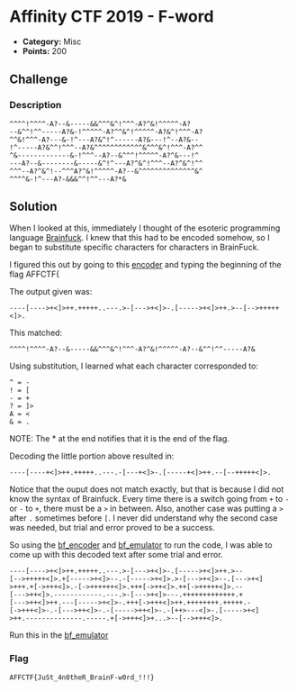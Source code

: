 <!-- borrowed from https://github.com/m3ssap0/CTF-Writeups/blob/master/template.md -->

# Affinity CTF 2019 - F-word

* **Category:** Misc
* **Points:** 200

## Challenge

### Description
```
^^^^!^^^^-A?--&-----&&^^^&^!^^^-A?^&!^^^^^-A?
--&^^!^^-----A?&-!^^^^^-A?^^&^!^^^^^-A?&^!^^^-A?
^^&!^^^-A?---&-!^---A?&^!^------A?&---!^--A?&--
!^-----A?&^^!^^^--A?&^^^^^^^^^^^^&^^^&^!^^^-A?^^
^&-------------&-!^^^--A?--&^^^!^^^^^-A?^&---!^
---A?--&--------&-----&^!^---A?^&^!^^^--A?^&^!^^
^^^--A?^&^!--^^^A?^&!^^^^^-A?--&^^^^^^^^^^^^^^&^
^^^^&-!^---A?-&&&^^!^^---A?*&
```

## Solution

When I looked at this, immediately I thought of the esoteric programming language [Brainfuck](https://en.wikipedia.org/wiki/Brainfuck).
I knew that this had to be encoded somehow, so I began to substitute specific characters for characters in BrainFuck.

I figured this out by going to this [encoder](https://copy.sh/brainfuck/text.html) and typing the beginning of the flag AFFCTF{

The output given was:

```
----[---->+<]>++.+++++..---.>-[--->+<]>-.[----->+<]>++.>--[-->+++++<]>.
```

This matched:

```
^^^^!^^^^-A?--&-----&&^^^&^!^^^-A?^&!^^^^^-A?--&^^!^^-----A?&
```

Using substitution, I learned what each character corresponded to:

```
^ = -
! = [
- = +
? = ]>
A = <
& = .
```
NOTE: The * at the end notifies that it is the end of the flag.

Decoding the little portion above resulted in:

```
----[----+<]>++.+++++..---.-[---+<]>-.[-----+<]>++.--[--+++++<]>.
```

Notice that the ouput does not match exactly, but that is because I did not know the syntax of Brainfuck. Every time there is a switch going from `+` to `-` or `-` to `+`, there must be a `>` in between. Also, another case was putting a `>` after `.` sometimes before `[`.
I never did understand why the second case was needed, but trial and error proved to be a success.

So using the [bf_encoder](https://copy.sh/brainfuck/text.html) and [bf_emulator](https://copy.sh/brainfuck/) to run the code, I was able to come up with this decoded text after some trial and error.

```
----[---->+<]>++.+++++..---.>-[--->+<]>-.[----->+<]>++.>--
[-->+++++<]>.+[----->+<]>--.-[----->+<]>.>-[--->+<]>--.[--->+<]
>+++.+[->+++<]>.-[->++++++<]>.+++[->++<]>.++[->+++++<]>.--
[--->++<]>.------------.---.>-[--->+<]>---.+++++++++++++.+
[--->++<]>++.---[----->+<]>-.+++[->+++<]>++.++++++++.+++++.-
[->+++<]>-.-[--->++<]>-.-[----->++<]>-.-[++>---<]>-.[----->+<]
>++.--------------.-----.+[->+++<]>+...>--[-->+++<]>.
```

Run this in the [bf_emulator](https://copy.sh/brainfuck/)


### Flag

```
AFFCTF{JuSt_4n0theR_BrainF-w0rd_!!!}
```
